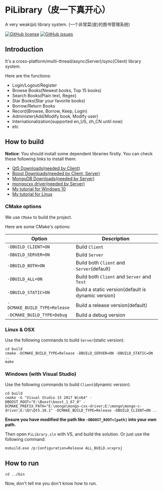 # PiLibrary（皮一下真开心）

A very weak(pi) library system. (一个非常菜(皮)的图书管理系统)

[![GitHub license](https://img.shields.io/github/license/xalanq/PiLibrary.svg)](https://github.com/xalanq/PiLibrary/blob/master/LICENSE)
[![GitHub issues](https://img.shields.io/github/issues/xalanq/PiLibrary.svg)](https://github.com/xalanq/PiLibrary/issues)

## Introduction

It's a cross-platform/multi-thread/async(Server)/sync(Client) library system.

Here are the functions:

* Login/Logout/Register
* Browse Books(Newest books, Top 15 books)
* Search Books(Plain text, Regex)
* Star Books(Star your favorite books)
* Borrow/Return Books
* Record(Browse, Borrow, Keep, Login)
* Administer(Add/Modify book, Modify user)
* Internationalization(supported en_US, zh_CN until now)
* etc

## How to build

**Notice**: You should install some dependent libraries firstly. You can check these following links to install them:

* [Qt5 Downloads(needed by Client)](https://www1.qt.io/offline-installers/)
* [Boost Downloads(needed by Client, Server)](https://www.boost.org/users/download/)
* [MongoDB Downloads(needed by Server)](https://www.mongodb.com/download-center)
* [mongocxx driver(needed by Server)](https://mongodb.github.io/mongo-cxx-driver/mongocxx-v3/installation/)
* [My tutorial for Windows 10](http://blog.xalanq.com/win10_vs2017_qt_boost_mongodb_setting/)
* [My tutorial for Linux](http://blog.xalanq.com/linux_qt_boost_mongodb_setting/)

### CMake options

We use `CMake` to build the project. 

Here are some CMake's options:

| Option | Description |
| - | - |
| `-DBUILD_CLIENT=ON` | Build `Client` |
| `-DBUILD_SERVER=ON` | Build `Server` |
| `-DBUILD_BOTH=ON` | Build both `Client` and `Server`(default) |
| `-DBUILD_ALL=ON` | Build both `Client` and `Server` and `Test` |
| `-DBUILD_STATIC=ON` | Build a static version(default is dynamic version) |
| `-DCMAKE_BUILD_TYPE=Release` | Build a release version(default) |
| `-DCMAKE_BUILD_TYPE=Debug` | Build a debug version |

### Linux & OSX

Use the following commands to build `Server`(static version):

```
cd build
cmake -DCMAKE_BUILD_TYPE=Release -DBUILD_SERVER=ON -DBUILD_STATIC=ON ..
make
```

### Windows (with Visual Studio)

Use the following commands to build `Client`(dynamic version):

```
cd build
cmake -G "Visual Studio 15 2017 Win64" -DBOOST_ROOT="E:\Boost\boost_1_67_0" -DCMAKE_PREFIX_PATH="E:\mongo\mongo-cxx-driver;E:\mongo\mongo-c-driver;E:\Qt\Qt5.10.1" -DCMAKE_BUILD_TYPE=Release -DBUILD_CLIENT=ON ..
```

**Ensure you have modified the path like `-DBOOST_ROOT=[path]` into your own path.**

Then open `PiLibrary.sln` with VS, and build the solution. Or just use the following command:

```
msbuild.exe /p:Configuration=Release ALL_BUILD.vcxproj
```

## How to run

```
cd ../bin
```

Now, don't tell me you don't know how to run.

